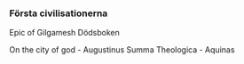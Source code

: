 ### Första civilisationerna
Epic of Gilgamesh
Dödsboken

On the city of god - Augustinus
Summa Theologica - Aquinas
